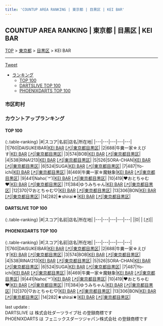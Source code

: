 ```yaml
---
title: 'COUNTUP AREA RANKING | 東京都 | 目黒区 | KEI BAR'
---
```

## COUNTUP AREA RANKING | 東京都 | 目黒区 | KEI BAR

[TOP](/darts/rank/) > [東京都](/darts/rank/東京都/) > [目黒区](/darts/rank/東京都/目黒区/) > KEI BAR

___

<a href="https://twitter.com/share?ref_src=twsrc%5Etfw" data-text="COUNTUP AREA RANKING | 東京都目黒区KEI BAR" class="twitter-share-button" data-hashtags="DARTSLIVE,PHOENIXDARTS,darts,ダーツ" data-show-count="false">Tweet</a>

* [ランキング](#カウントアップランキング)
    * [TOP 100](#top-100)
    * [DARTSLIVE TOP 100](#dartslive-top-100)
    * [PHOENIXDARTS TOP 100](#phoenixdarts-top-100)

### 市区町村

<ul>

</ul>

### カウントアップランキング

#### TOP 100



{:.table-ranking}
|#|スコア|名前|店名|所在地|
|---|---|---|---|---|
|1|760|<span class="rank-name-pd">DAISUKEIBAR</span>|<a href="/darts/rank/shops/68693.html">KEI BAR</a> <a href="https://vs.phoenixdarts.com/jp/shop/shopDetailInfo/s_68693?s_seq=68693">[↗]</a>|<a href="/darts/rank/東京都/目黒区">東京都目黒区</a>|
|2|688|<span class="rank-name-pd">牛糞一家☆えびす</span>|<a href="/darts/rank/shops/68693.html">KEI BAR</a> <a href="https://vs.phoenixdarts.com/jp/shop/shopDetailInfo/s_68693?s_seq=68693">[↗]</a>|<a href="/darts/rank/東京都/目黒区">東京都目黒区</a>|
|3|574|<span class="rank-name-pd">BOB</span>|<a href="/darts/rank/shops/68693.html">KEI BAR</a> <a href="https://vs.phoenixdarts.com/jp/shop/shopDetailInfo/s_68693?s_seq=68693">[↗]</a>|<a href="/darts/rank/東京都/目黒区">東京都目黒区</a>|
|4|538|<span class="rank-name-pd">RINA!213</span>|<a href="/darts/rank/shops/68693.html">KEI BAR</a> <a href="https://vs.phoenixdarts.com/jp/shop/shopDetailInfo/s_68693?s_seq=68693">[↗]</a>|<a href="/darts/rank/東京都/目黒区">東京都目黒区</a>|
|5|526|<span class="rank-name-pd">SORA-CHAN</span>|<a href="/darts/rank/shops/68693.html">KEI BAR</a> <a href="https://vs.phoenixdarts.com/jp/shop/shopDetailInfo/s_68693?s_seq=68693">[↗]</a>|<a href="/darts/rank/東京都/目黒区">東京都目黒区</a>|
|6|524|<span class="rank-name-pd">SUGA</span>|<a href="/darts/rank/shops/68693.html">KEI BAR</a> <a href="https://vs.phoenixdarts.com/jp/shop/shopDetailInfo/s_68693?s_seq=68693">[↗]</a>|<a href="/darts/rank/東京都/目黒区">東京都目黒区</a>|
|7|487|<span class="rank-name-pd">Yo-ichi</span>|<a href="/darts/rank/shops/68693.html">KEI BAR</a> <a href="https://vs.phoenixdarts.com/jp/shop/shopDetailInfo/s_68693?s_seq=68693">[↗]</a>|<a href="/darts/rank/東京都/目黒区">東京都目黒区</a>|
|8|469|<span class="rank-name-pd">牛糞一家☆魔魅象</span>|<a href="/darts/rank/shops/68693.html">KEI BAR</a> <a href="https://vs.phoenixdarts.com/jp/shop/shopDetailInfo/s_68693?s_seq=68693">[↗]</a>|<a href="/darts/rank/東京都/目黒区">東京都目黒区</a>|
|9|441|<span class="rank-name-pd">Naho(*´꒳`*)</span>|<a href="/darts/rank/shops/68693.html">KEI BAR</a> <a href="https://vs.phoenixdarts.com/jp/shop/shopDetailInfo/s_68693?s_seq=68693">[↗]</a>|<a href="/darts/rank/東京都/目黒区">東京都目黒区</a>|
|10|419|<span class="rank-name-pd">❤︎おとちゃむ❤︎</span>|<a href="/darts/rank/shops/68693.html">KEI BAR</a> <a href="https://vs.phoenixdarts.com/jp/shop/shopDetailInfo/s_68693?s_seq=68693">[↗]</a>|<a href="/darts/rank/東京都/目黒区">東京都目黒区</a>|
|11|384|<span class="rank-name-pd">ゆうみちゃん</span>|<a href="/darts/rank/shops/68693.html">KEI BAR</a> <a href="https://vs.phoenixdarts.com/jp/shop/shopDetailInfo/s_68693?s_seq=68693">[↗]</a>|<a href="/darts/rank/東京都/目黒区">東京都目黒区</a>|
|12|370|<span class="rank-name-pd">♡おとちゃむ♡</span>|<a href="/darts/rank/shops/68693.html">KEI BAR</a> <a href="https://vs.phoenixdarts.com/jp/shop/shopDetailInfo/s_68693?s_seq=68693">[↗]</a>|<a href="/darts/rank/東京都/目黒区">東京都目黒区</a>|
|13|306|<span class="rank-name-pd">BON</span>|<a href="/darts/rank/shops/68693.html">KEI BAR</a> <a href="https://vs.phoenixdarts.com/jp/shop/shopDetailInfo/s_68693?s_seq=68693">[↗]</a>|<a href="/darts/rank/東京都/目黒区">東京都目黒区</a>|
|14|282|<span class="rank-name-pd">★shirai★</span>|<a href="/darts/rank/shops/68693.html">KEI BAR</a> <a href="https://vs.phoenixdarts.com/jp/shop/shopDetailInfo/s_68693?s_seq=68693">[↗]</a>|<a href="/darts/rank/東京都/目黒区">東京都目黒区</a>|


#### DARTSLIVE TOP 100



{:.table-ranking}
|#|スコア|名前|店名|所在地|
|---|---|---|---|---|
||0|<span class="rank-name-dl"> </span>|<a href="/darts/rank/shops/.html"></a> <a href="">[↗]</a>|<a href="/darts/rank//"></a>|


#### PHOENIXDARTS TOP 100



{:.table-ranking}
|#|スコア|名前|店名|所在地|
|---|---|---|---|---|
|1|760|<span class="rank-name-pd">DAISUKEIBAR</span>|<a href="/darts/rank/shops/68693.html">KEI BAR</a> <a href="https://vs.phoenixdarts.com/jp/shop/shopDetailInfo/s_68693?s_seq=68693">[↗]</a>|<a href="/darts/rank/東京都/目黒区">東京都目黒区</a>|
|2|688|<span class="rank-name-pd">牛糞一家☆えびす</span>|<a href="/darts/rank/shops/68693.html">KEI BAR</a> <a href="https://vs.phoenixdarts.com/jp/shop/shopDetailInfo/s_68693?s_seq=68693">[↗]</a>|<a href="/darts/rank/東京都/目黒区">東京都目黒区</a>|
|3|574|<span class="rank-name-pd">BOB</span>|<a href="/darts/rank/shops/68693.html">KEI BAR</a> <a href="https://vs.phoenixdarts.com/jp/shop/shopDetailInfo/s_68693?s_seq=68693">[↗]</a>|<a href="/darts/rank/東京都/目黒区">東京都目黒区</a>|
|4|538|<span class="rank-name-pd">RINA!213</span>|<a href="/darts/rank/shops/68693.html">KEI BAR</a> <a href="https://vs.phoenixdarts.com/jp/shop/shopDetailInfo/s_68693?s_seq=68693">[↗]</a>|<a href="/darts/rank/東京都/目黒区">東京都目黒区</a>|
|5|526|<span class="rank-name-pd">SORA-CHAN</span>|<a href="/darts/rank/shops/68693.html">KEI BAR</a> <a href="https://vs.phoenixdarts.com/jp/shop/shopDetailInfo/s_68693?s_seq=68693">[↗]</a>|<a href="/darts/rank/東京都/目黒区">東京都目黒区</a>|
|6|524|<span class="rank-name-pd">SUGA</span>|<a href="/darts/rank/shops/68693.html">KEI BAR</a> <a href="https://vs.phoenixdarts.com/jp/shop/shopDetailInfo/s_68693?s_seq=68693">[↗]</a>|<a href="/darts/rank/東京都/目黒区">東京都目黒区</a>|
|7|487|<span class="rank-name-pd">Yo-ichi</span>|<a href="/darts/rank/shops/68693.html">KEI BAR</a> <a href="https://vs.phoenixdarts.com/jp/shop/shopDetailInfo/s_68693?s_seq=68693">[↗]</a>|<a href="/darts/rank/東京都/目黒区">東京都目黒区</a>|
|8|469|<span class="rank-name-pd">牛糞一家☆魔魅象</span>|<a href="/darts/rank/shops/68693.html">KEI BAR</a> <a href="https://vs.phoenixdarts.com/jp/shop/shopDetailInfo/s_68693?s_seq=68693">[↗]</a>|<a href="/darts/rank/東京都/目黒区">東京都目黒区</a>|
|9|441|<span class="rank-name-pd">Naho(*´꒳`*)</span>|<a href="/darts/rank/shops/68693.html">KEI BAR</a> <a href="https://vs.phoenixdarts.com/jp/shop/shopDetailInfo/s_68693?s_seq=68693">[↗]</a>|<a href="/darts/rank/東京都/目黒区">東京都目黒区</a>|
|10|419|<span class="rank-name-pd">❤︎おとちゃむ❤︎</span>|<a href="/darts/rank/shops/68693.html">KEI BAR</a> <a href="https://vs.phoenixdarts.com/jp/shop/shopDetailInfo/s_68693?s_seq=68693">[↗]</a>|<a href="/darts/rank/東京都/目黒区">東京都目黒区</a>|
|11|384|<span class="rank-name-pd">ゆうみちゃん</span>|<a href="/darts/rank/shops/68693.html">KEI BAR</a> <a href="https://vs.phoenixdarts.com/jp/shop/shopDetailInfo/s_68693?s_seq=68693">[↗]</a>|<a href="/darts/rank/東京都/目黒区">東京都目黒区</a>|
|12|370|<span class="rank-name-pd">♡おとちゃむ♡</span>|<a href="/darts/rank/shops/68693.html">KEI BAR</a> <a href="https://vs.phoenixdarts.com/jp/shop/shopDetailInfo/s_68693?s_seq=68693">[↗]</a>|<a href="/darts/rank/東京都/目黒区">東京都目黒区</a>|
|13|306|<span class="rank-name-pd">BON</span>|<a href="/darts/rank/shops/68693.html">KEI BAR</a> <a href="https://vs.phoenixdarts.com/jp/shop/shopDetailInfo/s_68693?s_seq=68693">[↗]</a>|<a href="/darts/rank/東京都/目黒区">東京都目黒区</a>|
|14|282|<span class="rank-name-pd">★shirai★</span>|<a href="/darts/rank/shops/68693.html">KEI BAR</a> <a href="https://vs.phoenixdarts.com/jp/shop/shopDetailInfo/s_68693?s_seq=68693">[↗]</a>|<a href="/darts/rank/東京都/目黒区">東京都目黒区</a>|


<div class="footer border-top border-gray-light mt-5 pt-3 text-right text-gray">
    last update : <span style="font-weight: italic" id="foot_last_modified"></span><br />
    DARTSLIVE は 株式会社ダーツライブ社 の登録商標です<br />
    PHOENIXDARTS は フェニックスダーツジャパン株式会社 の登録商標です<br />
</div>

<script src="https://cdnjs.cloudflare.com/ajax/libs/jquery.tablesorter/2.31.3/js/jquery.tablesorter.min.js" integrity="sha512-qzgd5cYSZcosqpzpn7zF2ZId8f/8CHmFKZ8j7mU4OUXTNRd5g+ZHBPsgKEwoqxCtdQvExE5LprwwPAgoicguNg==" crossorigin="anonymous" referrerpolicy="no-referrer"></script>
<link rel="stylesheet" href="https://cdnjs.cloudflare.com/ajax/libs/jquery.tablesorter/2.31.3/css/theme.default.min.css" integrity="sha512-wghhOJkjQX0Lh3NSWvNKeZ0ZpNn+SPVXX1Qyc9OCaogADktxrBiBdKGDoqVUOyhStvMBmJQ8ZdMHiR3wuEq8+w==" crossorigin="anonymous" referrerpolicy="no-referrer" />
<script>
$(function() {
    $(".table-ranking").tablesorter({sortList:[[0, 0]]});
    $("#foot_last_modified").text(formatDate(new Date(document.lastModified), 'yyyy-MM-dd HH:mm:ss'));
});
</script>

<script async src="https://platform.twitter.com/widgets.js" charset="utf-8"></script>